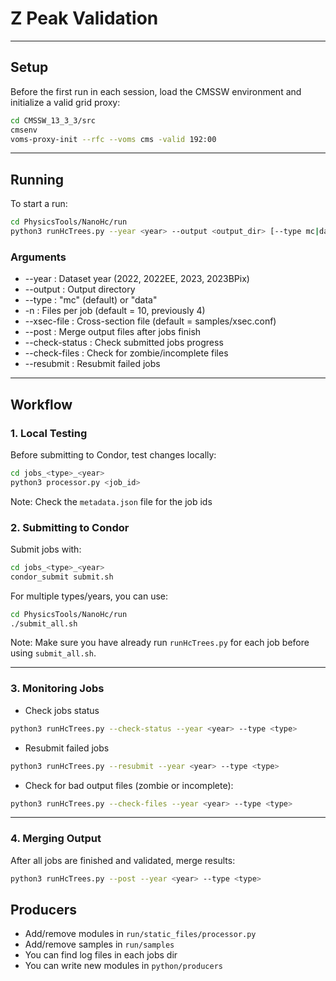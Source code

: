 # Z Peak Validation

---

## Setup  
Before the first run in each session, load the CMSSW environment and initialize a valid grid proxy:  

```bash
cd CMSSW_13_3_3/src
cmsenv
voms-proxy-init --rfc --voms cms -valid 192:00
```
---

## Running 
To start a run:
```bash
cd PhysicsTools/NanoHc/run  
python3 runHcTrees.py --year <year> --output <output_dir> [--type mc|data] [-n files_per_job]
```
### Arguments
* --year : Dataset year (2022, 2022EE, 2023, 2023BPix)
* --output : Output directory
* --type : "mc" (default) or "data"
* -n : Files per job (default = 10, previously 4)
* --xsec-file : Cross-section file (default = samples/xsec.conf)
* --post : Merge output files after jobs finish
* --check-status : Check submitted jobs progress
* --check-files : Check for zombie/incomplete files
* --resubmit : Resubmit failed jobs

---

## Workflow
### 1. Local Testing 
Before submitting to Condor, test changes locally:
```bash
cd jobs_<type>_<year>  
python3 processor.py <job_id>  
```
Note: Check the `metadata.json` file for the job ids 

### 2. Submitting to Condor
Submit jobs with:
```bash
cd jobs_<type>_<year>  
condor_submit submit.sh    
```
For multiple types/years, you can use:
```bash
cd PhysicsTools/NanoHc/run
./submit_all.sh
```
Note: Make sure you have already run ```runHcTrees.py``` for each job before using ```submit_all.sh```.

---

### 3. Monitoring Jobs

- Check jobs status  
```bash
python3 runHcTrees.py --check-status --year <year> --type <type>
```
- Resubmit failed jobs
```bash
python3 runHcTrees.py --resubmit --year <year> --type <type>
```
- Check for bad output files (zombie or incomplete):
```bash
python3 runHcTrees.py --check-files --year <year> --type <type>
```
---
### 4. Merging Output
After all jobs are finished and validated, merge results:
```bash
python3 runHcTrees.py --post --year <year> --type <type>
```


## Producers
- Add/remove modules in ```run/static_files/processor.py```  
- Add/remove samples in ```run/samples```   
- You can find log files in each jobs dir   
- You can write new modules in ```python/producers```  